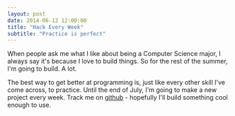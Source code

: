 ```yaml
---
layout: post
date: 2014-06-12 12:00:00
title: "Hack Every Week"
subtitle: "Practice is perfect"
---
```


When people ask me what I like about being a Computer Science major, I always say it's because I love to build things. So for the rest of the summer, I'm going to build. A lot.

The best way to get better at programming is, just like every other skill I've come across, to practice. Until the end of July, I'm going to make a new project every week. Track me on [github](https://github.com/drhurd) - hopefully I'll build something cool enough to use.
